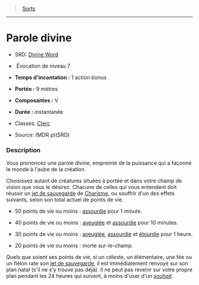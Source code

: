 ﻿---
!SpellItem
Name: Parole divine
AltName: '[Divine Word](srd_spells_divine_word.md)'
Type: Évocation
Level: 7
CastingTime: 1 action bonus
Range: 9 mètres
Components: V
Duration: instantanée
Classes: '[Clerc](hd_cleric.md)'
Family: SpellHD
Source: (MDR p)(SRD)
Id: spells_hd.md#parole-divine
ParentLink: spells_hd.md#sorts
ParentName: Sorts
NameLevel: 1
Attributes:
  Name: Parole divine
  Markdown: >+
    # <!--Name-->Parole divine<!--/Name-->


    - SRD: <!--AltName-->[Divine Word](srd_spells_divine_word.md)<!--/AltName-->


    -  <!--Type-->Évocation<!--/Type--> de niveau <!--Level-->7<!--/Level-->


    - **Temps d'incantation :** <!--CastingTime-->1 action bonus<!--/CastingTime-->


    - **Portée :** <!--Range-->9 mètres<!--/Range-->


    - **Composantes :** <!--Components-->V<!--/Components-->


    - **Durée :** <!--Duration-->instantanée<!--/Duration-->


    - Classes: <!--Classes-->[Clerc](hd_cleric.md)<!--/Classes-->


    - Source: <!--Source-->(MDR p)(SRD)<!--/Source-->


    ### Description


    Vous prononcez une parole divine, empreinte de la puissance qui a façonné le monde à l'aube de la création.


    Choisissez autant de créatures situées à portée et dans votre champ de vision que vous le désirez. Chacune de celles qui vous entendent doit réussir un [jet de sauvegarde](hd_abilities_jets_de_sauvegarde.md) de [Charisme](hd_abilities_charisma.md), ou souffrir d'un des effets suivants, selon son total actuel de points de vie.


    * 50 points de vie ou moins : [assourdie](hd_conditions_assourdi.md) pour 1 minute.


    * 40 points de vie ou moins : [aveuglée](hd_conditions_aveugle.md) et [assourdie](hd_conditions_assourdi.md) pour 10 minutes.


    * 30 points de vie ou moins : [aveuglée](hd_conditions_aveugle.md), [assourdie](hd_conditions_assourdi.md) et [étourdie](hd_conditions_etourdi.md) pour 1 heure.


    * 20 points de vie ou moins : morte sur-le-champ.


    Quels que soient ses points de vie, si un céleste, un élémentaire, une fée ou un fiélon rate son [jet de sauvegarde](hd_abilities_jets_de_sauvegarde.md), il est immédiatement renvoyé sur son plan natal (s'il ne s'y trouve pas déjà). Il ne peut pas revenir sur votre propre plan pendant les 24 heures qui suivent, à moins d'user d'un _[souhait](hd_spells_souhait.md)_.

  AltName: '[Divine Word](srd_spells_divine_word.md)'
  Type: Évocation
  Level: 7
  CastingTime: 1 action bonus
  Range: 9 mètres
  Components: V
  Duration: instantanée
  Classes: '[Clerc](hd_cleric.md)'
  Source: (MDR p)(SRD)
AttributesDictionary: >+
  Name: Parole divine

  Markdown: >+

    # <!--Name-->Parole divine<!--/Name-->





    - SRD: <!--AltName-->[Divine Word](srd_spells_divine_word.md)<!--/AltName-->





    -  <!--Type-->Évocation<!--/Type--> de niveau <!--Level-->7<!--/Level-->





    - **Temps d'incantation :** <!--CastingTime-->1 action bonus<!--/CastingTime-->





    - **Portée :** <!--Range-->9 mètres<!--/Range-->





    - **Composantes :** <!--Components-->V<!--/Components-->





    - **Durée :** <!--Duration-->instantanée<!--/Duration-->





    - Classes: <!--Classes-->[Clerc](hd_cleric.md)<!--/Classes-->





    - Source: <!--Source-->(MDR p)(SRD)<!--/Source-->





    ### Description





    Vous prononcez une parole divine, empreinte de la puissance qui a façonné le monde à l'aube de la création.





    Choisissez autant de créatures situées à portée et dans votre champ de vision que vous le désirez. Chacune de celles qui vous entendent doit réussir un [jet de sauvegarde](hd_abilities_jets_de_sauvegarde.md) de [Charisme](hd_abilities_charisma.md), ou souffrir d'un des effets suivants, selon son total actuel de points de vie.





    * 50 points de vie ou moins : [assourdie](hd_conditions_assourdi.md) pour 1 minute.





    * 40 points de vie ou moins : [aveuglée](hd_conditions_aveugle.md) et [assourdie](hd_conditions_assourdi.md) pour 10 minutes.





    * 30 points de vie ou moins : [aveuglée](hd_conditions_aveugle.md), [assourdie](hd_conditions_assourdi.md) et [étourdie](hd_conditions_etourdi.md) pour 1 heure.





    * 20 points de vie ou moins : morte sur-le-champ.





    Quels que soient ses points de vie, si un céleste, un élémentaire, une fée ou un fiélon rate son [jet de sauvegarde](hd_abilities_jets_de_sauvegarde.md), il est immédiatement renvoyé sur son plan natal (s'il ne s'y trouve pas déjà). Il ne peut pas revenir sur votre propre plan pendant les 24 heures qui suivent, à moins d'user d'un _[souhait](hd_spells_souhait.md)_.



  AltName: '[Divine Word](srd_spells_divine_word.md)'

  Type: Évocation

  Level: 7

  CastingTime: 1 action bonus

  Range: 9 mètres

  Components: V

  Duration: instantanée

  Classes: '[Clerc](hd_cleric.md)'

  Source: (MDR p)(SRD)

---
> [Sorts](hd_spells.md)

---

# Parole divine

- SRD: [Divine Word](srd_spells_divine_word.md)

-  Évocation de niveau 7

- **Temps d'incantation :** 1 action bonus

- **Portée :** 9 mètres

- **Composantes :** V

- **Durée :** instantanée

- Classes: [Clerc](hd_cleric.md)

- Source: (MDR p)(SRD)

### Description

Vous prononcez une parole divine, empreinte de la puissance qui a façonné le monde à l'aube de la création.

Choisissez autant de créatures situées à portée et dans votre champ de vision que vous le désirez. Chacune de celles qui vous entendent doit réussir un [jet de sauvegarde](hd_abilities_jets_de_sauvegarde.md) de [Charisme](hd_abilities_charisma.md), ou souffrir d'un des effets suivants, selon son total actuel de points de vie.

* 50 points de vie ou moins : [assourdie](hd_conditions_assourdi.md) pour 1 minute.

* 40 points de vie ou moins : [aveuglée](hd_conditions_aveugle.md) et [assourdie](hd_conditions_assourdi.md) pour 10 minutes.

* 30 points de vie ou moins : [aveuglée](hd_conditions_aveugle.md), [assourdie](hd_conditions_assourdi.md) et [étourdie](hd_conditions_etourdi.md) pour 1 heure.

* 20 points de vie ou moins : morte sur-le-champ.

Quels que soient ses points de vie, si un céleste, un élémentaire, une fée ou un fiélon rate son [jet de sauvegarde](hd_abilities_jets_de_sauvegarde.md), il est immédiatement renvoyé sur son plan natal (s'il ne s'y trouve pas déjà). Il ne peut pas revenir sur votre propre plan pendant les 24 heures qui suivent, à moins d'user d'un _[souhait](hd_spells_souhait.md)_.

